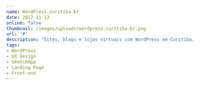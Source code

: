 ```yaml
---
name: WordPress.curitiba.br
date: 2017-11-13
online: false
thumbnail: /images/uploads/wordpress.curitiba.br.png
url: '#'
description: "Sites, blogs e lojas virtuais com WordPress em Curitiba. Converta seu HTML para WordPress, seu arquivo PSD para WordPress e seu arquivo Sketch para WordPress."
tags:
- WordPress
- UX Design
- SketchApp
- Landing Page
- Front-end
---
```

